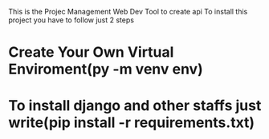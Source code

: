 This is the Projec Management Web Dev Tool to create api
To install this project you have to follow just 2 steps
# Create Your Own Virtual Enviroment(py -m venv env)
# To install django and other staffs just write(pip install -r requirements.txt)
